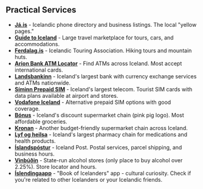 ## Practical Services

- **<a href="https://ja.is" target="_blank">Já.is</a>** - Icelandic phone directory and business listings. The local "yellow pages."
- **<a href="https://guidetoiceland.is" target="_blank">Guide to Iceland</a>** - Large travel marketplace for tours, cars, and accommodations.
- **<a href="https://ferdalag.is" target="_blank">Ferdalag.is</a>** - Icelandic Touring Association. Hiking tours and mountain huts.
- **<a href="https://arionbanki.is/english/atm-locator" target="_blank">Arion Bank ATM Locator</a>** - Find ATMs across Iceland. Most accept international cards.
- **<a href="https://landsbankinn.is/english" target="_blank">Landsbankinn</a>** - Iceland's largest bank with currency exchange services and ATMs nationwide.
- **<a href="https://siminn.is/english/prepaid" target="_blank">Síminn Prepaid SIM</a>** - Iceland's largest telecom. Tourist SIM cards with data plans available at airport and stores.
- **<a href="https://vodafone.is/english" target="_blank">Vodafone Iceland</a>** - Alternative prepaid SIM options with good coverage.
- **<a href="https://bonus.is" target="_blank">Bónus</a>** - Iceland's discount supermarket chain (pink pig logo). Most affordable groceries.
- **<a href="https://kronan.is" target="_blank">Kronan</a>** - Another budget-friendly supermarket chain across Iceland.
- **<a href="https://lyfogheilsa.is" target="_blank">Lyf og heilsa</a>** - Iceland's largest pharmacy chain for medications and health products.
- **<a href="https://postur.is/english" target="_blank">Íslandspóstur</a>** - Iceland Post. Postal services, parcel shipping, and business hours.
- **<a href="https://vinbudin.is/english/um-okkur/english" target="_blank">Vinbúðin</a>** - State-run alcohol stores (only place to buy alcohol over 2.25%). Store locator and hours.
- **<a href="https://islendingabok.is/english" target="_blank">Íslendingaapp</a>** - "Book of Icelanders" app - cultural curiosity. Check if you're related to other Icelanders or your Icelandic friends.